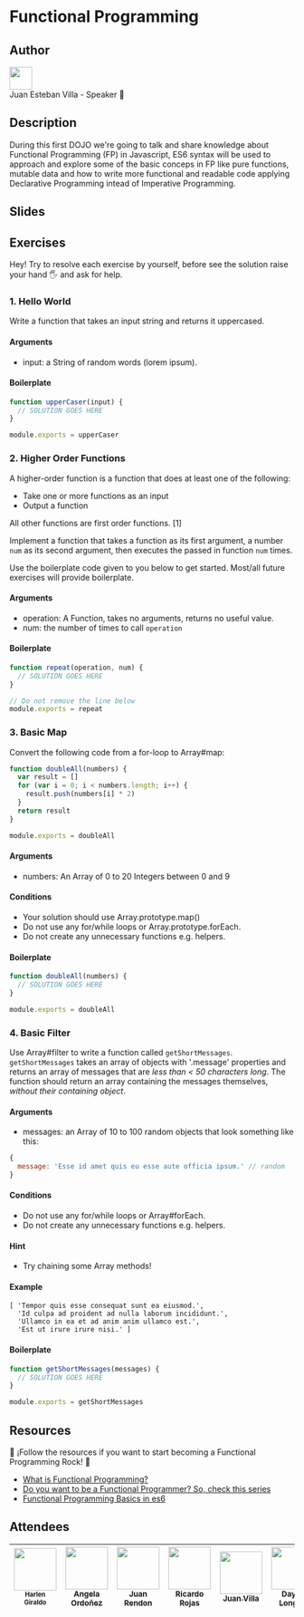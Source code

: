 # Functional Programming

## Author
[<img src="https://avatars3.githubusercontent.com/u/7031018" width="40px;"/>](https://github.com/jevvilla)<br />Juan Esteban Villa - Speaker 🎤
## Description
During this first DOJO we're going to talk and share knowledge about Functional Programming (FP) in Javascript, ES6 syntax will be used to approach and explore some of the basic conceps in FP like pure functions, mutable data and how to write more functional and readable code applying Declarative Programming intead of Imperative Programming.
## Slides

## Exercises
Hey! Try to resolve each exercise by yourself, before see the solution raise your hand 🖐 and ask for help. 


### 1. Hello World

Write a function that takes an input string and returns it uppercased.

#### Arguments

* input: a String of random words (lorem ipsum).

#### Boilerplate

```js
function upperCaser(input) {
  // SOLUTION GOES HERE
}

module.exports = upperCaser
```

### 2. Higher Order Functions
A higher-order function is a function that does at least one of the following:

* Take one or more functions as an input
* Output a function

All other functions are first order functions. [1]

Implement a function that takes a function as its first argument, a number `num` as its second argument, then executes the passed in function `num` times.

Use the boilerplate code given to you below to get started. Most/all future exercises will provide boilerplate.

#### Arguments
* operation: A Function, takes no arguments, returns no useful value.
* num: the number of times to call `operation`

#### Boilerplate

```js
function repeat(operation, num) {
  // SOLUTION GOES HERE
}

// Do not remove the line below
module.exports = repeat
```
### 3. Basic Map
Convert the following code from a for-loop to Array#map:

```js
function doubleAll(numbers) {
  var result = []
  for (var i = 0; i < numbers.length; i++) {
    result.push(numbers[i] * 2)
  }
  return result
}

module.exports = doubleAll
```
#### Arguments
* numbers: An Array of 0 to 20 Integers between 0 and 9

#### Conditions

* Your solution should use Array.prototype.map()
* Do not use any for/while loops or Array.prototype.forEach.
* Do not create any unnecessary functions e.g. helpers.

#### Boilerplate
```js
function doubleAll(numbers) {
  // SOLUTION GOES HERE
}

module.exports = doubleAll
```

### 4. Basic Filter
Use Array#filter to write a function called `getShortMessages`.
`getShortMessages` takes an array of objects with '.message' properties and returns an array of messages that are *less than < 50 characters long*.
The function should return an array containing the messages themselves, *without their containing object*.

#### Arguments

* messages: an Array of 10 to 100 random objects that look something like this:

```js
{
  message: 'Esse id amet quis eu esse aute officia ipsum.' // random
}
```

#### Conditions

* Do not use any for/while loops or Array#forEach.
* Do not create any unnecessary functions e.g. helpers.

#### Hint

* Try chaining some Array methods!

#### Example

```
[ 'Tempor quis esse consequat sunt ea eiusmod.',
  'Id culpa ad proident ad nulla laborum incididunt.',
  'Ullamco in ea et ad anim anim ullamco est.',
  'Est ut irure irure nisi.' ]
```

#### Boilerplate

```js
function getShortMessages(messages) {
  // SOLUTION GOES HERE
}

module.exports = getShortMessages
```

## Resources
💪 ¡Follow the resources if you want to start becoming a Functional Programming Rock! 💪

- [What is Functional Programming?](https://medium.com/javascript-scene/master-the-javascript-interview-what-is-functional-programming-7f218c68b3a0)
- [Do you want to be a Functional Programmer? So, check this series](https://medium.com/@cscalfani/so-you-want-to-be-a-functional-programmer-part-1-1f15e387e536)
- [Functional Programming Basics in es6](https://www.youtube.com/watch?v=HvMemAgOw6I)

## Attendees
| [<img src="https://avatars3.githubusercontent.com/u/20744476?v=4" width="75px;"/><br /><sub><small>Harlen Giraldo</small></sub>](https://github.com/H4isan)<br /> | [<img src="https://avatars3.githubusercontent.com/u/18565471?v=4" width="75px;"/><br /><sub>Angela Ordoñez</sub>](https://github.com/angelitaooo)<br /> | [<img src="https://avatars0.githubusercontent.com/u/30100043?v=4" width="75px;"/><br /><sub>Juan Rendon</sub>](https://github.com/jnrndn)<br /> | [<img src="https://avatars0.githubusercontent.com/u/15000558?v=4" width="75px;"/><br /><sub>Ricardo Rojas</sub>](https://github.com/ricardo-yuxi)<br /> | [<img src="https://avatars3.githubusercontent.com/u/7031018?v=4" width="75px;"/><br /><sub>Juan Villa</sub>](https://github.com/jevvilla)<br /> | [<img src="https://avatars2.githubusercontent.com/u/7871402?v=4" width="75px;"/><br /><sub>Dayro Longas</sub>](https://github.com/dgiovannyl)<br /> | [<img src="https://avatars0.githubusercontent.com/u/17012545?v=3" width="75px;"/><br /><sub>Laura Ciro</sub>](https://github.com/ltciro)<br /> |
| :---: | :---: | :---: | :---: | :---: | :---: | :---: |